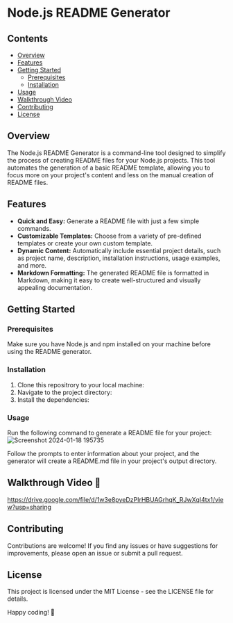# Node.js README Generator

## Contents

- [Overview](#overview)
- [Features](#features)
- [Getting Started](#getting-started)
  - [Prerequisites](#prerequisites)
  - [Installation](#installation)
- [Usage](#usage)
- [Walkthrough Video](#walkthrough-video)
- [Contributing](#contributing)
- [License](#license)

## Overview

The Node.js README Generator is a command-line tool designed to simplify the process of creating README files for your Node.js projects. This tool automates the generation of a basic README template, allowing you to focus more on your project's content and less on the manual creation of README files.

## Features

- **Quick and Easy:** Generate a README file with just a few simple commands.
- **Customizable Templates:** Choose from a variety of pre-defined templates or create your own custom template.
- **Dynamic Content:** Automatically include essential project details, such as project name, description, installation instructions, usage examples, and more.
- **Markdown Formatting:** The generated README file is formatted in Markdown, making it easy to create well-structured and visually appealing documentation.

## Getting Started

### Prerequisites

Make sure you have Node.js and npm installed on your machine before using the README generator.

### Installation

1. Clone this repositrory to your local machine:
2. Navigate to the project directory:
3. Install the dependencies:

### Usage

Run the following command to generate a README file for your project:
![Screenshot 2024-01-18 195735](https://github.com/RobynWindsor/robyn-windsor-README-Generator/assets/127926809/a5abb652-ba80-447b-90d3-d1ee3cd27e99)

Follow the prompts to enter information about your project, and the generator will create a README.md file in your project's output directory.

## Walkthrough Video 🔗

https://drive.google.com/file/d/1w3e8pyeDzPIrHBUAGrhqK_RJwXqI4tx1/view?usp=sharing

## Contributing

Contributions are welcome! If you find any issues or have suggestions for improvements, please open an issue or submit a pull request.

## License

This project is licensed under the MIT License - see the LICENSE file for details.

Happy coding! 🚀
